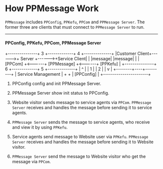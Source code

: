 # How PPMessage Work

`PPMessage` includes `PPConfig`, `PPKefu`, `PPCom` and `PPMessage Server`. The former three are clients that must connect to `PPMessage Server` to run.

--------

#### PPConfig, PPKefu, PPCom, PPMessage Server


+---------------+   3   +-------------+    4  +--------------+
|Customer Client+------>+   Server    +------>+Service Client|
|               |message|             |message|              |
|     [PPCom]   +<------+ [PPMessage] +<------+   [PPKefu]   |
+---------------+   6   +-------------+    5  +--------------+
                               |    ^
                               |    |
                             1 |    | 2
                               |    |
                               v    |
                      +--------+----+---------+
                      |   Service Management  |
                      +                       +
                      |      [PPConfig]       |
                      +-----------------------+

1. PPConfig config and init PPMessage Server.

2. PPMessage Server show init status to PPConfig.

3. Website visitor sends message to service agents via `PPCom`. `PPMessage Server` receives and handles the message before sending it to service agents.

4. `PPMessage Server` sends the message to service agents, who receive and view it by using `PPKefu`.

5. Service agents send message to Website user via `PPKefu`. `PPMessage Server` receives and handles the message before sending it to Website visitor.

6. `PPMessage Server` send the message to Website visitor who get the message via `PPCom`.


